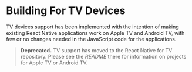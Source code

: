 # Building For TV Devices

TV devices support has been implemented with the intention of making existing React Native applications work on Apple TV and Android TV, with few or no changes needed in the JavaScript code for the applications.

> **Deprecated.** TV support has moved to the React Native for TV repository. Please see the *README* there for information on projects for Apple TV or Android TV.
